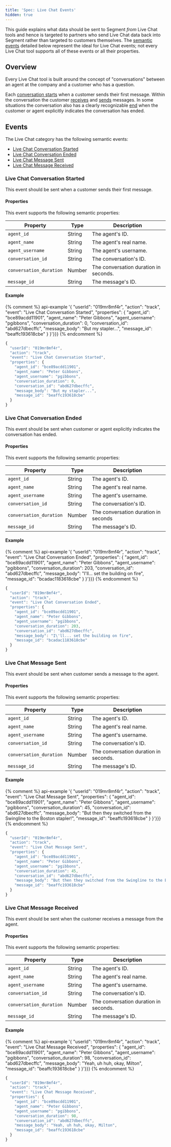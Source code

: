 ```yaml
---
title: 'Spec: Live Chat Events'
hidden: true
---
```


This guide explains what data should be sent to Segment *from* Live Chat tools and hence is targeted to partners who send Live Chat data back into Segment rather than targeted to customers themselves. The [semantic events](/docs/connections/spec/semantic) detailed below represent the ideal for Live Chat events; not every Live Chat tool supports all of these events or all their properties.

## Overview

Every Live Chat tool is built around the concept of "conversations" between an agent at the company and a customer who has a question.

Each [conversation starts](#live-chat-conversation-started) when a customer sends their first message. Within the conversation the customer [receives](#live-chat-message-received) and [sends](#live-chat-message-sent) messages. In some situations the conversation also has a clearly recognizable [end](#live-chat-conversation-ended) when the customer or agent explicitly indicates the conversation has ended.


## Events

The Live Chat category has the following semantic events:

* [Live Chat Conversation Started](#live-chat-conversation-started)
* [Live Chat Conversation Ended](#live-chat-conversation-ended)
* [Live Chat Message Sent](#live-chat-message-sent)
* [Live Chat Message Received](#live-chat-message-received)

### Live Chat Conversation Started

This event should be sent when a customer sends their first message.

#### Properties

This event supports the following semantic properties:

| Property                | Type   | Description                           |
| ----------------------- | ------ | ------------------------------------- |
| `agent_id`              | String | The agent's ID.                       |
| `agent_name`            | String | The agent's real name.                |
| `agent_username`        | String | The agent's username.                 |
| `conversation_id`       | String | The conversation's ID.                |
| `conversation_duration` | Number | The conversation duration in seconds. |
| `message_id`            | String | The message's ID.                     |


#### Example

{% comment %} api-example '{
  "userId": "019mr8mf4r",
  "action": "track",
  "event": "Live Chat Conversation Started",
  "properties": {
    "agent_id": "bce89acdd11901",
    "agent_name": "Peter Gibbons",
    "agent_username": "pgibbons",
    "conversation_duration": 0,
    "conversation_id": "abd627dbecffc",
    "message_body": "But my stapler...",
    "message_id": "beaffc193618cbe"
  }
}'}}} {% endcomment %}

```js
{
  "userId": "019mr8mf4r",
  "action": "track",
  "event": "Live Chat Conversation Started",
  "properties": {
    "agent_id": "bce89acdd11901",
    "agent_name": "Peter Gibbons",
    "agent_username": "pgibbons",
    "conversation_duration": 0,
    "conversation_id": "abd627dbecffc",
    "message_body": "But my stapler...",
    "message_id": "beaffc193618cbe"
  }
}
```


### Live Chat Conversation Ended

This event should be sent when customer or agent explicitly indicates the conversation has ended.

#### Properties

This event supports the following semantic properties:

| Property                | Type   | Description                          |
| ----------------------- | ------ | ------------------------------------ |
| `agent_id`              | String | The agent's ID.                      |
| `agent_name`            | String | The agent's real name.               |
| `agent_username`        | String | The agent's username.                |
| `conversation_id`       | String | The conversation's ID.               |
| `conversation_duration` | Number | The conversation duration in seconds |
| `message_id`            | String | The message's ID.                    |



#### Example

{% comment %} api-example '{
  "userId": "019mr8mf4r",
  "action": "track",
  "event": "Live Chat Conversation Ended",
  "properties": {
    "agent_id": "bce89acdd11901",
    "agent_name": "Peter Gibbons",
    "agent_username": "pgibbons",
    "conversation_duration": 203,
    "conversation_id": "abd627dbecffc",
    "message_body": "I\'ll... set the building on fire",
    "message_id": "bcadac1183618cbe"
  }
}'}}} {% endcomment %}

```js
{
  "userId": "019mr8mf4r",
  "action": "track",
  "event": "Live Chat Conversation Ended",
  "properties": {
    "agent_id": "bce89acdd11901",
    "agent_name": "Peter Gibbons",
    "agent_username": "pgibbons",
    "conversation_duration": 203,
    "conversation_id": "abd627dbecffc",
    "message_body": "I\'ll... set the building on fire",
    "message_id": "bcadac1183618cbe"
  }
}
```


### Live Chat Message Sent

This event should be sent when customer sends a message to the agent.

#### Properties

This event supports the following semantic properties:

| Property                | Type   | Description                           |
| ----------------------- | ------ | ------------------------------------- |
| `agent_id`              | String | The agent's ID.                       |
| `agent_name`            | String | The agent's real name.                |
| `agent_username`        | String | The agent's username.                 |
| `conversation_id`       | String | The conversation's ID.                |
| `conversation_duration` | Number | The conversation duration in seconds. |
| `message_id`            | String | The message's ID.                     |

#### Example

{% comment %} api-example '{
  "userId": "019mr8mf4r",
  "action": "track",
  "event": "Live Chat Message Sent",
  "properties": {
    "agent_id": "bce89acdd11901",
    "agent_name": "Peter Gibbons",
    "agent_username": "pgibbons",
    "conversation_duration": 45,
    "conversation_id": "abd627dbecffc",
    "message_body": "But then they switched from the Swingline to the Boston stapler!",
    "message_id": "beaffc193618cbe"
  }
}'}}} {% endcomment %}

```js
{
  "userId": "019mr8mf4r",
  "action": "track",
  "event": "Live Chat Message Sent",
  "properties": {
    "agent_id": "bce89acdd11901",
    "agent_name": "Peter Gibbons",
    "agent_username": "pgibbons",
    "conversation_duration": 45,
    "conversation_id": "abd627dbecffc",
    "message_body": "But then they switched from the Swingline to the Boston stapler!",
    "message_id": "beaffc193618cbe"
  }
}
```


### Live Chat Message Received

This event should be sent when the customer receives a message from the agent.

#### Properties

This event supports the following semantic properties:

| Property                | Type   | Description                           |
| ----------------------- | ------ | ------------------------------------- |
| `agent_id`              | String | The agent's ID.                       |
| `agent_name`            | String | The agent's real name.                |
| `agent_username`        | String | The agent's username.                 |
| `conversation_id`       | String | The conversation's ID.                |
| `conversation_duration` | Number | The conversation duration in seconds. |
| `message_id`            | String | The message's ID.                     |


#### Example

{% comment %} api-example '{
  "userId": "019mr8mf4r",
  "action": "track",
  "event": "Live Chat Message Received",
  "properties": {
    "agent_id": "bce89acdd11901",
    "agent_name": "Peter Gibbons",
    "agent_username": "pgibbons",
    "conversation_duration": 98,
    "conversation_id": "abd627dbecffc",
    "message_body": "Yeah, uh huh, okay, Milton",
    "message_id": "beaffc193618cbe"
  }
}'}}} {% endcomment %}

```js
{
  "userId": "019mr8mf4r",
  "action": "track",
  "event": "Live Chat Message Received",
  "properties": {
    "agent_id": "bce89acdd11901",
    "agent_name": "Peter Gibbons",
    "agent_username": "pgibbons",
    "conversation_duration": 98,
    "conversation_id": "abd627dbecffc",
    "message_body": "Yeah, uh huh, okay, Milton",
    "message_id": "beaffc193618cbe"
  }
}
```
